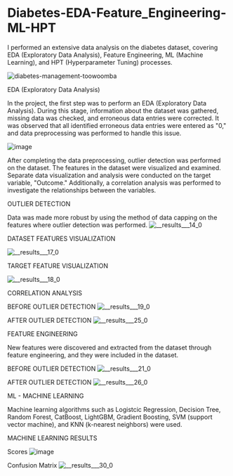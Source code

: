 # Diabetes-EDA-Feature_Engineering-ML-HPT
I performed an extensive data analysis on the diabetes dataset, covering EDA (Exploratory Data Analysis), Feature Engineering, ML (Machine Learning), and HPT (Hyperparameter Tuning) processes.

![diabetes-management-toowoomba](https://github.com/ahmetdzdrr/Diabetes-EDA-Feature_Engineering-ML-HPT/assets/117534684/e5bbb1fc-630a-4d2c-844d-1c3c83e0da45)


EDA (Exploratory Data Analysis)

In the project, the first step was to perform an EDA (Exploratory Data Analysis). During this stage, information about the dataset was gathered, missing data was checked, and erroneous data entries were corrected. It was observed that all identified erroneous data entries were entered as "0," and data preprocessing was performed to handle this issue.

![image](https://github.com/ahmetdzdrr/Diabetes-EDA-Feature_Engineering-ML-HPT/assets/117534684/27a648ca-8579-44c7-b205-302647716df8)

After completing the data preprocessing, outlier detection was performed on the dataset. The features in the dataset were visualized and examined. Separate data visualization and analysis were conducted on the target variable, "Outcome." Additionally, a correlation analysis was performed to investigate the relationships between the variables.

OUTLIER DETECTION

Data was made more robust by using the method of data capping on the features where outlier detection was performed.
![__results___14_0](https://github.com/ahmetdzdrr/Diabetes-EDA-Feature_Engineering-ML-HPT/assets/117534684/aef93e43-fe09-4fe9-afc6-b94ad7d838f4)

DATASET FEATURES VISUALIZATION

![__results___17_0](https://github.com/ahmetdzdrr/Diabetes-EDA-Feature_Engineering-ML-HPT/assets/117534684/a2b635d5-b2f6-400c-90cc-53e492258981)


TARGET FEATURE VISUALIZATION

![__results___18_0](https://github.com/ahmetdzdrr/Diabetes-EDA-Feature_Engineering-ML-HPT/assets/117534684/a122c200-f1a0-41fa-bed0-5b24d8aadb8c)

CORRELATION ANALYSIS

BEFORE OUTLIER DETECTION
![__results___19_0](https://github.com/ahmetdzdrr/Diabetes-EDA-Feature_Engineering-ML-HPT/assets/117534684/3dfa4d9f-2e00-4267-b4d4-7c1f55a19276)

AFTER OUTLIER DETECTION
![__results___25_0](https://github.com/ahmetdzdrr/Diabetes-EDA-Feature_Engineering-ML-HPT/assets/117534684/448e8ec6-19f0-4861-99aa-2d0eed517212)


FEATURE ENGINEERING

New features were discovered and extracted from the dataset through feature engineering, and they were included in the dataset.

BEFORE OUTLIER DETECTION
![__results___21_0](https://github.com/ahmetdzdrr/Diabetes-EDA-Feature_Engineering-ML-HPT/assets/117534684/10be1242-5936-4cb6-a6e7-e6492c2bea89)

AFTER OUTLIER DETECTION
![__results___26_0](https://github.com/ahmetdzdrr/Diabetes-EDA-Feature_Engineering-ML-HPT/assets/117534684/e614152b-1055-4f89-b311-9b3272501ba6)

ML - MACHINE LEARNING

Machine learning algorithms such as Logistcic Regression, Decision Tree, Random Forest, CatBoost, LightGBM, Gradient Boosting, SVM (support vector machine), and KNN (k-nearest neighbors) were used.

MACHINE LEARNING RESULTS

Scores
![image](https://github.com/ahmetdzdrr/Diabetes-EDA-Feature_Engineering-ML-HPT/assets/117534684/17cbd073-54f0-4984-b135-21cf26f79415)

Confusion Matrix
![__results___30_0](https://github.com/ahmetdzdrr/Diabetes-EDA-Feature_Engineering-ML-HPT/assets/117534684/ac6586ef-81a0-4519-8831-92b413c6ee42)







